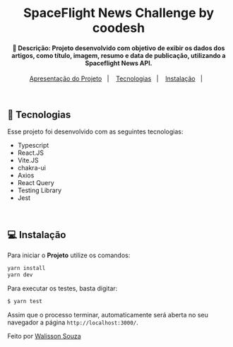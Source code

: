 <h1 align="center">
    SpaceFlight News Challenge by coodesh
</h1>

<h4 align="center">
  🚀 Descrição:
    Projeto desenvolvido com objetivo de exibir os dados dos artigos, como título, imagem, resumo e data de publicação, utilizando a Spaceflight News API.
</h4>

<p align="center">
  <a href="https://www.loom.com/share/693798efc6014336a138e51963755169">Apresentação do Projeto</a>&nbsp;&nbsp;&nbsp;|&nbsp;&nbsp;&nbsp;
  <a href="#rocket-tecnologias">Tecnologias</a>&nbsp;&nbsp;&nbsp;|&nbsp;&nbsp;&nbsp;
  <a href="#-instalação">Instalação</a>&nbsp;&nbsp;&nbsp;|&nbsp;&nbsp;&nbsp;
  
</p>

<br>

## :rocket: Tecnologias

Esse projeto foi desenvolvido com as seguintes tecnologias:

- Typescript
- React.JS
- Vite.JS
- chakra-ui
- Axios
- React Query
- Testing Library
- Jest

<br>

## 💻 Instalação

Para iniciar o **Projeto** utilize os comandos:

```bash
yarn install
yarn dev
```

Para executar os testes, basta digitar:
```bash
$ yarn test 
```

Assim que o processo terminar, automaticamente será aberta no seu navegador a página `http://localhost:3000/`.

Feito por [Walisson Souza](https://github.com/walisson27)
